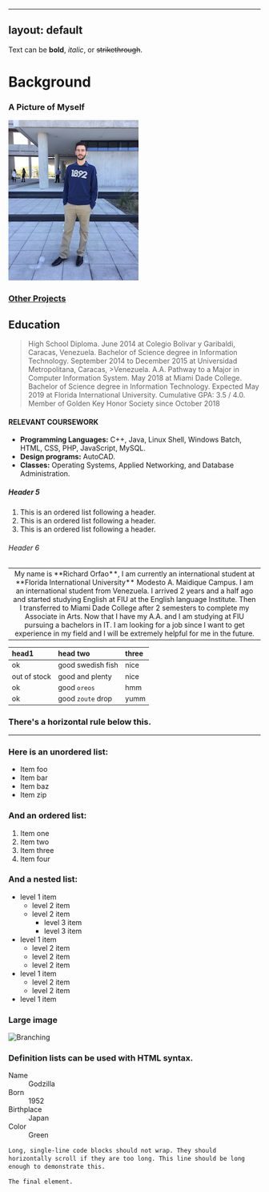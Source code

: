 <html>

---
layout: default
---

Text can be **bold**, _italic_, or ~~strikethrough~~.

# Background

<table align="center">
<tr align="center">
<td align="center">
My name is **Richard Orfao**, I am currently an international student at **Florida International University** Modesto A. Maidique Campus.
I am an international student from Venezuela. I arrived 2 years and a half ago and started studying English at FIU at the English language Institute. Then I transferred to Miami Dade College after 2 semesters to complete my Associate in Arts. Now that I have my A.A. and I am studying at FIU pursuing a bachelors in IT. I am looking for a job since I want to get experience in my field and I will be extremely helpful for me in the future.
</tr>
</td>

### A Picture of Myself

![RichardOrfao](IMG_7221.jpg)


### [Other Projects](http://ocelot.aul.fiu.edu/~rorfa001/)


## Education

> High School Diploma. June 2014 at Colegio Bolivar y Garibaldi, Caracas, Venezuela.
>Bachelor of Science degree in Information Technology. September 2014 to December 2015 at Universidad Metropolitana, Caracas, >Venezuela.
>A.A. Pathway to a Major in Computer Information System. May 2018 at Miami Dade College.
>Bachelor of Science degree in Information Technology. Expected May 2019 at Florida International University.
>Cumulative GPA: 3.5 / 4.0.
>Member of Golden Key Honor Society since October 2018

#### RELEVANT COURSEWORK

*   **Programming Languages:** C++, Java, Linux Shell, Windows Batch, HTML, CSS, PHP, JavaScript, MySQL.
*   **Design programs:** AutoCAD.
*   **Classes:** Operating Systems, Applied Networking, and Database Administration.

##### Header 5

1.  This is an ordered list following a header.
2.  This is an ordered list following a header.
3.  This is an ordered list following a header.

###### Header 6

| head1        | head two          | three |
|:-------------|:------------------|:------|
| ok           | good swedish fish | nice  |
| out of stock | good and plenty   | nice  |
| ok           | good `oreos`      | hmm   |
| ok           | good `zoute` drop | yumm  |

### There's a horizontal rule below this.

* * *

### Here is an unordered list:

*   Item foo
*   Item bar
*   Item baz
*   Item zip

### And an ordered list:

1.  Item one
1.  Item two
1.  Item three
1.  Item four

### And a nested list:

- level 1 item
  - level 2 item
  - level 2 item
    - level 3 item
    - level 3 item
- level 1 item
  - level 2 item
  - level 2 item
  - level 2 item
- level 1 item
  - level 2 item
  - level 2 item
- level 1 item



### Large image

![Branching](https://guides.github.com/activities/hello-world/branching.png)


### Definition lists can be used with HTML syntax.

<dl>
<dt>Name</dt>
<dd>Godzilla</dd>
<dt>Born</dt>
<dd>1952</dd>
<dt>Birthplace</dt>
<dd>Japan</dd>
<dt>Color</dt>
<dd>Green</dd>
</dl>

```
Long, single-line code blocks should not wrap. They should horizontally scroll if they are too long. This line should be long enough to demonstrate this.
```

```
The final element.
```

  </html>
